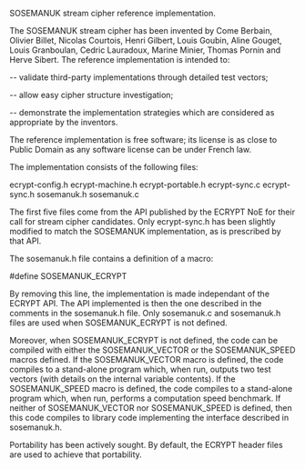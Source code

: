 SOSEMANUK stream cipher reference implementation.


The SOSEMANUK stream cipher has been invented by Come Berbain, Olivier
Billet, Nicolas Courtois, Henri Gilbert, Louis Goubin, Aline Gouget,
Louis Granboulan, Cedric Lauradoux, Marine Minier, Thomas Pornin
and Herve Sibert. The reference implementation is intended to:

-- validate third-party implementations through detailed test
vectors;

-- allow easy cipher structure investigation;

-- demonstrate the implementation strategies which are considered
as appropriate by the inventors.



The reference implementation is free software; its license is as close
to Public Domain as any software license can be under French law.



The implementation consists of the following files:


ecrypt-config.h
ecrypt-machine.h
ecrypt-portable.h
ecrypt-sync.c
ecrypt-sync.h
sosemanuk.h
sosemanuk.c


The first five files come from the API published by the ECRYPT NoE
for their call for stream cipher candidates. Only ecrypt-sync.h has
been slightly modified to match the SOSEMANUK implementation, as is
prescribed by that API.


The sosemanuk.h file contains a definition of a macro:


\#define SOSEMANUK_ECRYPT


By removing this line, the implementation is made independant of the
ECRYPT API. The API implemented is then the one described in the
comments in the sosemanuk.h file. Only sosemanuk.c and sosemanuk.h files
are used when SOSEMANUK_ECRYPT is not defined.


Moreover, when SOSEMANUK_ECRYPT is not defined, the code can be compiled
with either the SOSEMANUK_VECTOR or the SOSEMANUK_SPEED macros defined.
If the SOSEMANUK_VECTOR macro is defined, the code compiles to a
stand-alone program which, when run, outputs two test vectors (with
details on the internal variable contents). If the SOSEMANUK_SPEED macro
is defined, the code compiles to a stand-alone program which, when run,
performs a computation speed benchmark. If neither of SOSEMANUK_VECTOR
nor SOSEMANUK_SPEED is defined, then this code compiles to library code
implementing the interface described in sosemanuk.h.



Portability has been actively sought. By default, the ECRYPT header
files are used to achieve that portability.
